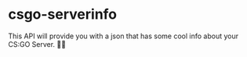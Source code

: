 # csgo-serverinfo
This API will provide you with a json that has some cool info about your CS:GO Server. 🔫😎
